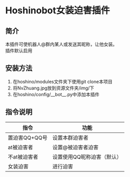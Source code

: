 # Hoshinobot女装迫害插件
## 简介
本插件可使机器人@群内某人或发送其昵称，让他女装。\
插件默认启用
## 安装方法
1. 在hoshino/modules文件夹下使用git clone本项目
2. 将NvZhuang.jpg放到资源文件夹/img/下
3. 在hoshino/config/\_\_bot\_\_.py中添加本插件
## 指令说明
|指令|功能|
|---|---|
|置迫害QQ+QQ号|设置本群迫害者|
|at被迫害者|设置@被迫害者迫害|
|不at被迫害者|设置使用QQ昵称迫害（默认）|
|女装迫害|进行迫害|